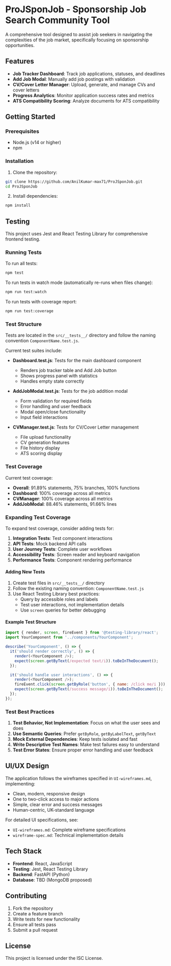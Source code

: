 # ProJSponJob - Sponsorship Job Search Community Tool

A comprehensive tool designed to assist job seekers in navigating the complexities of the job market, specifically focusing on sponsorship opportunities.

## Features

- **Job Tracker Dashboard**: Track job applications, statuses, and deadlines
- **Add Job Modal**: Manually add job postings with validation
- **CV/Cover Letter Manager**: Upload, generate, and manage CVs and cover letters
- **Progress Analytics**: Monitor application success rates and metrics
- **ATS Compatibility Scoring**: Analyze documents for ATS compatibility

## Getting Started

### Prerequisites

- Node.js (v14 or higher)
- npm

### Installation

1. Clone the repository:
```bash
git clone https://github.com/AnilKumar-max71/ProJSponJob.git
cd ProJSponJob
```

2. Install dependencies:
```bash
npm install
```

## Testing

This project uses Jest and React Testing Library for comprehensive frontend testing.

### Running Tests

To run all tests:
```bash
npm test
```

To run tests in watch mode (automatically re-runs when files change):
```bash
npm run test:watch
```

To run tests with coverage report:
```bash
npm run test:coverage
```

### Test Structure

Tests are located in the `src/__tests__/` directory and follow the naming convention `ComponentName.test.js`.

Current test suites include:

- **Dashboard.test.js**: Tests for the main dashboard component
  - Renders job tracker table and Add Job button
  - Shows progress panel with statistics
  - Handles empty state correctly

- **AddJobModal.test.js**: Tests for the job addition modal
  - Form validation for required fields
  - Error handling and user feedback
  - Modal open/close functionality
  - Input field interactions

- **CVManager.test.js**: Tests for CV/Cover Letter management
  - File upload functionality
  - CV generation features
  - File history display
  - ATS scoring display

### Test Coverage

Current test coverage:
- **Overall**: 91.89% statements, 75% branches, 100% functions
- **Dashboard**: 100% coverage across all metrics
- **CVManager**: 100% coverage across all metrics
- **AddJobModal**: 88.46% statements, 91.66% lines

### Expanding Test Coverage

To expand test coverage, consider adding tests for:

1. **Integration Tests**: Test component interactions
2. **API Tests**: Mock backend API calls
3. **User Journey Tests**: Complete user workflows
4. **Accessibility Tests**: Screen reader and keyboard navigation
5. **Performance Tests**: Component rendering performance

#### Adding New Tests

1. Create test files in `src/__tests__/` directory
2. Follow the existing naming convention: `ComponentName.test.js`
3. Use React Testing Library best practices:
   - Query by accessible roles and labels
   - Test user interactions, not implementation details
   - Use `screen` queries for better debugging

#### Example Test Structure

```javascript
import { render, screen, fireEvent } from '@testing-library/react';
import YourComponent from '../components/YourComponent';

describe('YourComponent', () => {
  it('should render correctly', () => {
    render(<YourComponent />);
    expect(screen.getByText(/expected text/i)).toBeInTheDocument();
  });

  it('should handle user interactions', () => {
    render(<YourComponent />);
    fireEvent.click(screen.getByRole('button', { name: /click me/i }));
    expect(screen.getByText(/success message/i)).toBeInTheDocument();
  });
});
```

### Test Best Practices

1. **Test Behavior, Not Implementation**: Focus on what the user sees and does
2. **Use Semantic Queries**: Prefer `getByRole`, `getByLabelText`, `getByText`
3. **Mock External Dependencies**: Keep tests isolated and fast
4. **Write Descriptive Test Names**: Make test failures easy to understand
5. **Test Error States**: Ensure proper error handling and user feedback

## UI/UX Design

The application follows the wireframes specified in `UI-wireframes.md`, implementing:

- Clean, modern, responsive design
- One to two-click access to major actions
- Simple, clear error and success messages
- Human-centric, UK-standard language

For detailed UI specifications, see:
- `UI-wireframes.md`: Complete wireframe specifications
- `wireframe-spec.md`: Technical implementation details

## Tech Stack

- **Frontend**: React, JavaScript
- **Testing**: Jest, React Testing Library
- **Backend**: FastAPI (Python)
- **Database**: TBD (MongoDB proposed)

## Contributing

1. Fork the repository
2. Create a feature branch
3. Write tests for new functionality
4. Ensure all tests pass
5. Submit a pull request

## License

This project is licensed under the ISC License.